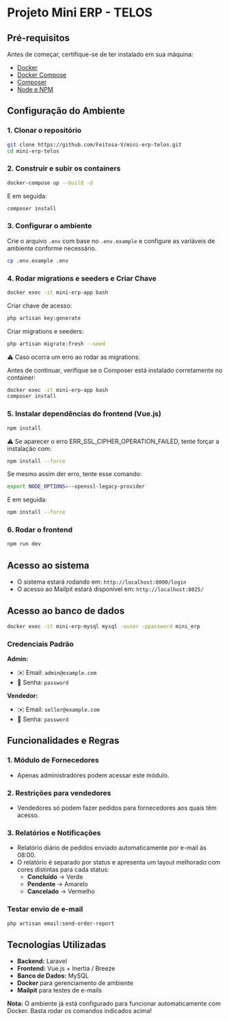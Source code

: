 # Projeto Mini ERP - TELOS

## Pré-requisitos

Antes de começar, certifique-se de ter instalado em sua máquina:

- [Docker](https://www.docker.com/)
- [Docker Compose](https://docs.docker.com/compose/)
- [Composer](https://getcomposer.org/download/)
- [Node e NPM](https://nodejs.org/pt)

## Configuração do Ambiente

### 1. Clonar o repositório
```sh
git clone https://github.com/Feitosa-V/mini-erp-telos.git
cd mini-erp-telos
```

### 2. Construir e subir os containers
```sh
docker-compose up --build -d
```
E em seguida:

```sh
composer install
```

### 3. Configurar o ambiente
Crie o arquivo `.env` com base no `.env.example` e configure as variáveis de ambiente conforme necessário.
```sh
cp .env.example .env
```

### 4. Rodar migrations e seeders e Criar Chave
```sh
docker exec -it mini-erp-app bash
```
Criar chave de acesso:

```sh
php artisan key:generate
```
Criar migrations e seeders:

```sh
php artisan migrate:fresh --seed
```

⚠️ Caso ocorra um erro ao rodar as migrations:

Antes de continuar, verifique se o Composer está instalado corretamente no container:

```sh
docker exec -it mini-erp-app bash
composer install
```

### 5. Instalar dependências do frontend (Vue.js)
```sh
npm install
```

⚠️ Se aparecer o erro ERR_SSL_CIPHER_OPERATION_FAILED, tente forçar a instalação com:

```sh
npm install --force
```

Se mesmo assim der erro, tente esse comando:

```sh
export NODE_OPTIONS=--openssl-legacy-provider
```

E em seguida:

```sh
npm install --force
```

### 6. Rodar o frontend
```sh
npm run dev
```

## Acesso ao sistema
- O sistema estará rodando em: `http://localhost:8000/login`
- O acesso ao Mailpit estará disponível em: `http://localhost:8025/`

## Acesso ao banco de dados
```sh
docker exec -it mini-erp-mysql mysql -uuser -ppassword mini_erp
```

### Credenciais Padrão

**Admin:**
- ✉️ Email: `admin@example.com`
- 🔑 Senha: `password`

**Vendedor:**
- ✉️ Email: `seller@example.com`
- 🔑 Senha: `password`

## Funcionalidades e Regras

### 1. Módulo de Fornecedores
- Apenas administradores podem acessar este módulo.

### 2. Restrições para vendedores
- Vendedores só podem fazer pedidos para fornecedores aos quais têm acesso.

### 3. Relatórios e Notificações
- Relatório diário de pedidos enviado automaticamente por e-mail às 08:00.
- O relatório é separado por status e apresenta um layout melhorado com cores distintas para cada status:
  - **Concluído** → Verde
  - **Pendente** → Amarelo
  - **Cancelado** → Vermelho

### Testar envio de e-mail
```sh
php artisan email:send-order-report
```

## Tecnologias Utilizadas
- **Backend:** Laravel
- **Frontend:** Vue.js + Inertia / Breeze
- **Banco de Dados:** MySQL
- **Docker** para gerenciamento de ambiente
- **Mailpit** para testes de e-mails

**Nota:** O ambiente já está configurado para funcionar automaticamente com Docker. Basta rodar os comandos indicados acima!
